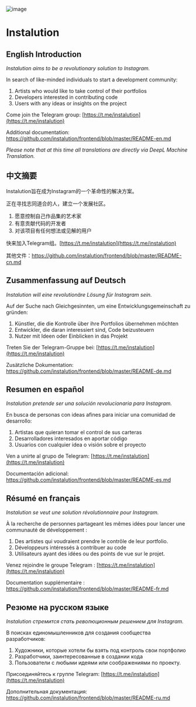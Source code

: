 ![image](https://user-images.githubusercontent.com/595446/177451446-55fcc030-04ec-4ed7-9a69-d5ccfc0b53d8.png)

# Instalution

## English Introduction

_Instalution aims to be a revolutionary solution to Instagram._

In search of like-minded individuals to start a development community:

1) Artists who would like to take control of their portfolios
2) Developers interested in contributing code
3) Users with any ideas or insights on the project

Come join the Telegram group: [https://t.me/instalution](https://t.me/instalution)

Additional documentation: https://github.com/instalution/frontend/blob/master/README-en.md

*Please note that at this time all translations are directly via DeepL Machine Translation.*

## 中文摘要

Instalution旨在成为Instagram的一个革命性的解决方案。

正在寻找志同道合的人，建立一个发展社区。

1) 愿意控制自己作品集的艺术家
2) 有意贡献代码的开发者
3) 对该项目有任何想法或见解的用户

快来加入Telegram组。[https://t.me/instalution](https://t.me/instalution)

其他文件：https://github.com/instalution/frontend/blob/master/README-cn.md

## Zusammenfassung auf Deutsch

_Instalution will eine revolutionäre Lösung für Instagram sein._

Auf der Suche nach Gleichgesinnten, um eine Entwicklungsgemeinschaft zu gründen:

1) Künstler, die die Kontrolle über ihre Portfolios übernehmen möchten
2) Entwickler, die daran interessiert sind, Code beizusteuern
3) Nutzer mit Ideen oder Einblicken in das Projekt

Treten Sie der Telegram-Gruppe bei: [https://t.me/instalution](https://t.me/instalution)

Zusätzliche Dokumentation: https://github.com/instalution/frontend/blob/master/README-de.md

## Resumen en español

_Instalution pretende ser una solución revolucionaria para Instagram._

En busca de personas con ideas afines para iniciar una comunidad de desarrollo:

1) Artistas que quieran tomar el control de sus carteras
2) Desarrolladores interesados en aportar código
3) Usuarios con cualquier idea o visión sobre el proyecto

Ven a unirte al grupo de Telegram: [https://t.me/instalution](https://t.me/instalution)

Documentación adicional: https://github.com/instalution/frontend/blob/master/README-es.md

## Résumé en français

_Instalution se veut une solution révolutionnaire pour Instagram._

À la recherche de personnes partageant les mêmes idées pour lancer une communauté de développement :

1) Des artistes qui voudraient prendre le contrôle de leur portfolio.
2) Développeurs intéressés à contribuer au code
3) Utilisateurs ayant des idées ou des points de vue sur le projet.

Venez rejoindre le groupe Telegram : [https://t.me/instalution](https://t.me/instalution)

Documentation supplémentaire : https://github.com/instalution/frontend/blob/master/README-fr.md

## Резюме на русском языке

_Instalution стремится стать революционным решением для Instagram._

В поисках единомышленников для создания сообщества разработчиков:

1) Художники, которые хотели бы взять под контроль свои портфолио
2) Разработчики, заинтересованные в создании кода
3) Пользователи с любыми идеями или соображениями по проекту.

Присоединяйтесь к группе Telegram: [https://t.me/instalution](https://t.me/instalution)

Дополнительная документация: https://github.com/instalution/frontend/blob/master/README-ru.md
